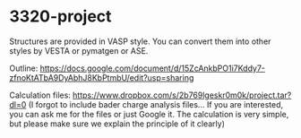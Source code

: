 # 3320-project

Structures are provided in VASP style. You can convert them into other styles by VESTA or pymatgen or ASE.

Outline: https://docs.google.com/document/d/15ZcAnkbPO1i7Kddy7-zfnoKtATbA9DyAbhJ8KbPtmbU/edit?usp=sharing

Calculation files: https://www.dropbox.com/s/2b769lgeskr0m0k/project.tar?dl=0 (I forgot to include bader charge analysis files... If you are interested, you can ask me for the files or just Google it. The calculation is very simple, but please make sure we explain the principle of it clearly)
